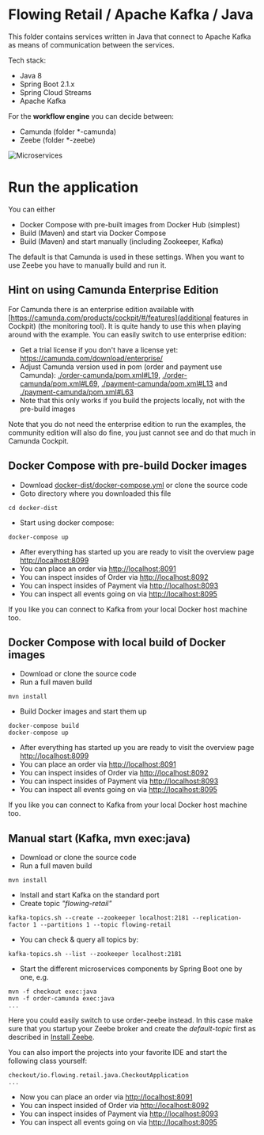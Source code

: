 # Flowing Retail / Apache Kafka / Java

This folder contains services written in Java that connect to Apache Kafka as means of communication between the services.

Tech stack:

* Java 8
* Spring Boot 2.1.x
* Spring Cloud Streams
* Apache Kafka

For the **workflow engine** you can decide between:
* Camunda (folder \*-camunda)
* Zeebe (folder \*-zeebe)

![Microservices](../../docs/kafka-services.png)

# Run the application

You can either

* Docker Compose with pre-built images from Docker Hub (simplest)
* Build (Maven) and start via Docker Compose
* Build (Maven) and start manually (including Zookeeper, Kafka)

The default is that Camunda is used in these settings. When you want to use Zeebe you have to manually build and run it.

## Hint on using Camunda Enterprise Edition

For Camunda there is an enterprise edition available with [https://camunda.com/products/cockpit/#/features](additional features in Cockpit) (the monitoring tool). It is quite handy to use this when playing around with the example. You can easily switch to use enterprise edition:

* Get a trial license if you don't have a license yet: https://camunda.com/download/enterprise/
* Adjust Camunda version used in pom (order and payment use Camunda): [./order-camunda/pom.xml#L19](./order-camunda/pom.xml#L19), [./order-camunda/pom.xml#L69](./order-camunda/pom.xml#L69), [./payment-camunda/pom.xml#L13](./payment-camunda/pom.xml#L13) and [./payment-camunda/pom.xml#L63](./payment-camunda/pom.xml#L63)
* Note that this only works if you build the projects locally, not with the pre-build images

Note that you do not need the enterprise edition to run the examples, the community edition will also do fine, you just cannot see and do that much in Camunda Cockpit.


## Docker Compose with pre-build Docker images

* Download [docker-dist/docker-compose.yml](../../docker-dist/kafka-java-camunda/docker-compose.yml) or clone the source code
* Goto directory where you downloaded this file

```
cd docker-dist
```

* Start using docker compose:

```
docker-compose up
```

* After everything has started up you are ready to visit the overview page [http://localhost:8099](http://localhost:8099)
* You can place an order via [http://localhost:8091](http://localhost:8091)
* You can inspect insides of Order via [http://localhost:8092](http://localhost:8092)
* You can inspect insides of Payment via [http://localhost:8093](http://localhost:8093)
* You can inspect all events going on via [http://localhost:8095](http://localhost:8095)

If you like you can connect to Kafka from your local Docker host machine too. 


## Docker Compose with local build of Docker images

* Download or clone the source code
* Run a full maven build

```
mvn install
```

* Build Docker images and start them up

```
docker-compose build
docker-compose up
```

* After everything has started up you are ready to visit the overview page [http://localhost:8099](http://localhost:8099)
* You can place an order via [http://localhost:8091](http://localhost:8091)
* You can inspect insides of Order via [http://localhost:8092](http://localhost:8092)
* You can inspect insides of Payment via [http://localhost:8093](http://localhost:8093)
* You can inspect all events going on via [http://localhost:8095](http://localhost:8095)

If you like you can connect to Kafka from your local Docker host machine too. 


## Manual start (Kafka, mvn exec:java)

* Download or clone the source code
* Run a full maven build

```
mvn install
```

* Install and start Kafka on the standard port
* Create topic *"flowing-retail"*

```
kafka-topics.sh --create --zookeeper localhost:2181 --replication-factor 1 --partitions 1 --topic flowing-retail
```

* You can check & query all topics by:

```
kafka-topics.sh --list --zookeeper localhost:2181
```

* Start the different microservices components by Spring Boot one by one, e.g.

```
mvn -f checkout exec:java
mvn -f order-camunda exec:java
...
```

Here you could easily switch to use order-zeebe instead. In this case make sure that you startup your Zeebe broker and create the *default-topic* first as described in [Install Zeebe](https://docs.zeebe.io/introduction/install.html).

You can also import the projects into your favorite IDE and start the following class yourself:

```
checkout/io.flowing.retail.java.CheckoutApplication
...
```

* Now you can place an order via [http://localhost:8091](http://localhost:8091)
* You can inspect insided of Order via [http://localhost:8092](http://localhost:8092)
* You can inspect insides of Payment via [http://localhost:8093](http://localhost:8093)
* You can inspect all events going on via [http://localhost:8095](http://localhost:8095)
